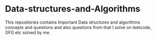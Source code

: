 # Data-structures-and-Algorithms

This repositories contains Important Data structures and algorithms concepts and questions and also questions from that I solve on leetcode, GFG etc solved by me.
